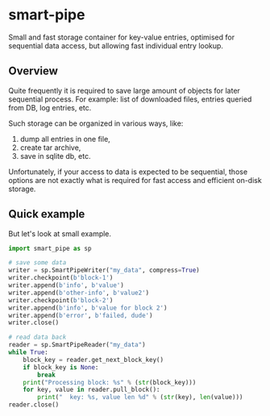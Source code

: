# smart-pipe
Small and fast storage container for key-value entries, optimised for 
sequential data access, but allowing fast individual entry lookup.

## Overview
Quite frequently it is required to save large amount of objects for later sequential process. 
For example: list of downloaded files, entries queried from DB, log entries, etc.

Such storage can be organized in various ways, like:

1. dump all entries in one file, 
2. create tar archive,
3. save in sqlite db, etc.

Unfortunately, if your access to data is expected to be sequential, those options are not exactly what is required for
fast access and efficient on-disk storage.

## Quick example

But let's look at small example.

```python
import smart_pipe as sp

# save some data
writer = sp.SmartPipeWriter("my_data", compress=True)
writer.checkpoint(b'block-1')
writer.append(b'info', b'value')
writer.append(b'other-info', b'value2')
writer.checkpoint(b'block-2')
writer.append(b'info', b'value for block 2')
writer.append(b'error', b'failed, dude')
writer.close()

# read data back
reader = sp.SmartPipeReader("my_data")
while True:
    block_key = reader.get_next_block_key()
    if block_key is None:
        break
    print("Processing block: %s" % (str(block_key)))
    for key, value in reader.pull_block():
        print("  key: %s, value len %d" % (str(key), len(value)))
reader.close()
```
